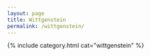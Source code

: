 ```yaml
---
layout: page
title: Wittgenstein
permalink: /wittgenstein/
---
```


{% include category.html cat="wittgenstein"  %}
